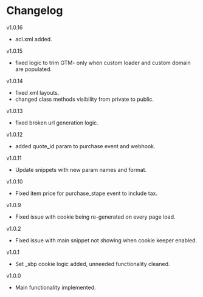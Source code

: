 # Changelog

v1.0.16
- acl.xml added.

v1.0.15
- fixed logic to trim GTM- only when custom loader and custom domain are populated.

v1.0.14
- fixed xml layouts.
- changed class methods visibility from private to public.

v1.0.13
- fixed broken url generation logic.

v1.0.12
- added quote_id param to purchase event and webhook.

v1.0.11
- Update snippets with new param names and format.

v1.0.10
- Fixed item price for purchase_stape event to include tax.

v1.0.9
- Fixed issue with cookie being re-generated on every page load.

v1.0.2
- Fixed issue with main snippet not showing when cookie keeper enabled.

v1.0.1
- Set _sbp cookie logic added, unneeded functionality cleaned.

v1.0.0
- Main functionality implemented.
